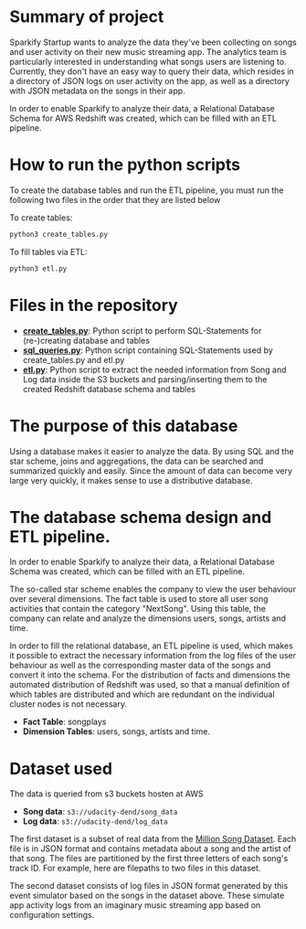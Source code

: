 # Summary of project

Sparkify Startup wants to analyze the data they've been collecting on songs and user activity on their new music streaming app. The analytics team is particularly interested in understanding what songs users are listening to. Currently, they don't have an easy way to query their data, which resides in a directory of JSON logs on user activity on the app, as well as a directory with JSON metadata on the songs in their app.

In order to enable Sparkify to analyze their data, a Relational Database Schema for AWS Redshift was created, which can be filled with an ETL pipeline.

# How to run the python scripts

To create the database tables and run the ETL pipeline, you must run the following two files in the order that they are listed below

To create tables:
```bash
python3 create_tables.py
```
To fill tables via ETL:
```bash
python3 etl.py
```

# Files in the repository


* **[create_tables.py](create_tables.py)**: Python script to perform SQL-Statements for (re-)creating database and tables
* **[sql_queries.py](sql_queries.py)**: Python script containing SQL-Statements used by create_tables.py and etl.py
* **[etl.py](etl.py)**: Python script to extract the needed information from Song and Log data inside the S3 buckets and parsing/inserting them to the created Redshift database schema and tables

# The purpose of this database

Using a database makes it easier to analyze the data. By using SQL and the star scheme, joins and aggregations, the data can be searched and summarized quickly and easily. Since the amount of data can become very large very quickly, it makes sense to use a distributive database. 

# The database schema design and ETL pipeline.

In order to enable Sparkify to analyze their data, a Relational Database Schema was created, which can be filled with an ETL pipeline.

The so-called star scheme enables the company to view the user behaviour over several dimensions.
The fact table is used to store all user song activities that contain the category "NextSong". Using this table, the company can relate and analyze the dimensions users, songs, artists and time.

In order to fill the relational database, an ETL pipeline is used, which makes it possible to extract the necessary information from the log files of the user behaviour as well as the corresponding master data of the songs and convert it into the schema. For the distribution of facts and dimensions the automated distribution of Redshift was used, so that a manual definition of which tables are distributed and which are redundant on the individual cluster nodes is not necessary.

* **Fact Table**: songplays
* **Dimension Tables**: users, songs, artists and time.

# Dataset used

The data is queried from s3 buckets hosten at AWS

* **Song data**: ```s3://udacity-dend/song_data```
* **Log data**: ```s3://udacity-dend/log_data```

The first dataset is a subset of real data from the [Million Song Dataset](http://millionsongdataset.com/). Each file is in JSON format and contains metadata about a song and the artist of that song. The files are partitioned by the first three letters of each song's track ID. For example, here are filepaths to two files in this dataset.

The second dataset consists of log files in JSON format generated by this event simulator based on the songs in the dataset above. These simulate app activity logs from an imaginary music streaming app based on configuration settings.